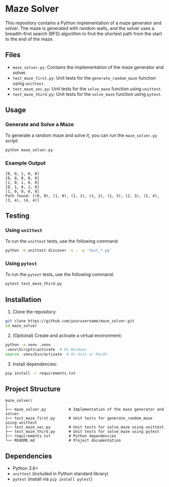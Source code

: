 
# Maze Solver

This repository contains a Python implementation of a maze generator and solver. The maze is generated with random walls, and the solver uses a breadth-first search (BFS) algorithm to find the shortest path from the start to the end of the maze.

## Files

- `maze_solver.py`: Contains the implementation of the maze generator and solver.
- `test_maze_first.py`: Unit tests for the `generate_random_maze` function using `unittest`.
- `test_maze_sec.py`: Unit tests for the `solve_maze` function using `unittest`.
- `test_maze_third.py`: Unit tests for the `solve_maze` function using `pytest`.

## Usage

### Generate and Solve a Maze

To generate a random maze and solve it, you can run the `maze_solver.py` script:

```bash
python maze_solver.py
```

### Example Output

```plaintext
[0, 0, 1, 0, 0]
[0, 0, 0, 0, 0]
[1, 0, 1, 0, 0]
[0, 1, 0, 1, 0]
[1, 0, 0, 0, 0]
Path found: [(0, 0), (1, 0), (1, 1), (1, 2), (1, 3), (2, 3), (2, 4), (3, 4), (4, 4)]
```

## Testing

### Using `unittest`

To run the `unittest` tests, use the following command:

```bash
python -m unittest discover -s . -p 'test_*.py'
```

### Using `pytest`

To run the `pytest` tests, use the following command:

```bash
pytest test_maze_third.py
```

## Installation

1. Clone the repository:

```bash
git clone https://github.com/yourusername/maze_solver.git
cd maze_solver
```

2. (Optional) Create and activate a virtual environment:

```bash
python -m venv .venv
.venv\Scripts\activate  # On Windows
source .venv/bin/activate  # On Unix or MacOS
```

3. Install dependencies:

```bash
pip install -r requirements.txt
```

## Project Structure

```plaintext
maze_solver/
│
├── maze_solver.py          # Implementation of the maze generator and solver
├── test_maze_first.py      # Unit tests for generate_random_maze using unittest
├── test_maze_sec.py        # Unit tests for solve_maze using unittest
├── test_maze_third.py      # Unit tests for solve_maze using pytest
├── requirements.txt        # Python dependencies
└── README.md               # Project documentation
```

## Dependencies

- Python 3.6+
- `unittest` (included in Python standard library)
- `pytest` (install via `pip install pytest`)



